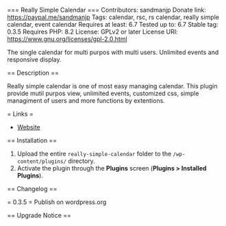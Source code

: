 === Really Simple Calendar ===
Contributors: sandmanjp
Donate link: https://paypal.me/sandmanjp
Tags: calendar, rsc, rs calendar, really simple calendar, event calendar
Requires at least: 6.7
Tested up to: 6.7
Stable tag: 0.3.5
Requires PHP: 8.2
License: GPLv2 or later
License URI: https://www.gnu.org/licenses/gpl-2.0.html

The single calendar for multi purpos with multi users. Unlimited events and responsive display. 

== Description ==

Really simple calendar is one of most easy managing calendar. This plugin provide mutil purpos view, unlimited events, customized css, simple managiment of users and more functions by extentions.

= Links =
* [Website](https://note.com/sandman_jp/m/m0657144dd8fb)

== Installation ==

1. Upload the entire `really-simple-calendar` folder to the `/wp-content/plugins/` directory.
1. Activate the plugin through the **Plugins** screen (**Plugins > Installed Plugins**).

== Changelog ==

= 0.3.5 =
Publish on wordpress.org

== Upgrade Notice ==
